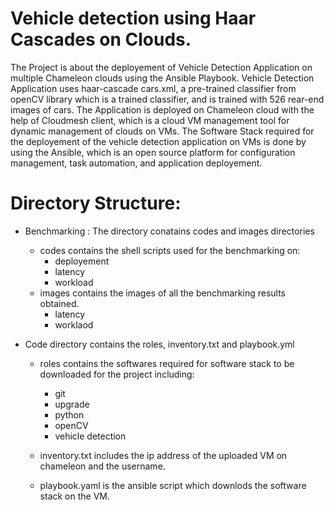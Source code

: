 Vehicle detection using Haar Cascades on Clouds.
=================================================================

The Project is about the deployement of Vehicle Detection Application on multiple Chameleon clouds
using the Ansible Playbook. Vehicle Detection Application uses haar-cascade cars.xml, 
a pre-trained classifier from openCV library which is a trained classifier, and is trained with 526 rear-end images 
of cars. The Application is deployed on Chameleon cloud with the help of Cloudmesh client, 
which is a cloud VM management tool for dynamic management of clouds on VMs. The Software Stack required for the 
deployement of the vehicle detection application on VMs is done by using the Ansible, which is an open source platform for 
configuration management, task automation, and application deployement. 

Directory Structure:
=====================================================================

* Benchmarking : The directory conatains codes and images directories
  * codes contains the shell scripts used for the benchmarking on:
    * deployement
    * latency
    * workload
  * images contains the images of all the benchmarking results obtained.
    * latency
    * worklaod
    
* Code directory contains the roles, inventory.txt and playbook.yml
  * roles contains the softwares required for software stack to be downloaded for the project including:
    * git
    * upgrade
    * python
    * openCV
    * vehicle detection
  
  * inventory.txt includes the ip address of the uploaded VM on chameleon and the username.
  * playbook.yaml is the ansible script which downlods the software stack on the VM. 
